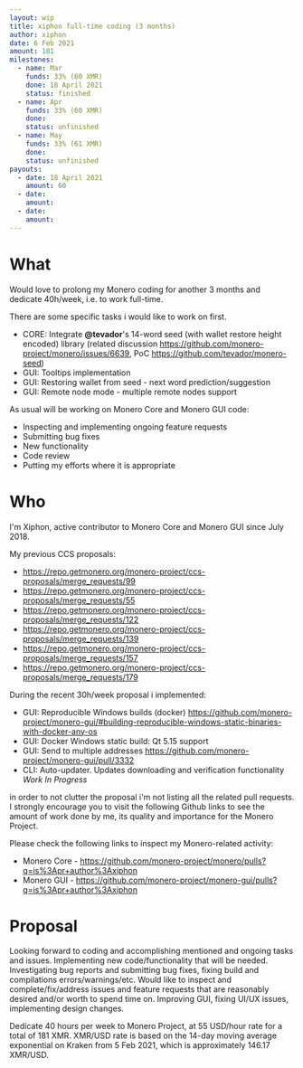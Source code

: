 ```yaml
---
layout: wip
title: xiphon full-time coding (3 months)
author: xiphon
date: 6 Feb 2021
amount: 181
milestones:
  - name: Mar
    funds: 33% (60 XMR)
    done: 18 April 2021
    status: finished
  - name: Apr
    funds: 33% (60 XMR)
    done:
    status: unfinished
  - name: May
    funds: 33% (61 XMR)
    done:
    status: unfinished
payouts:
  - date: 18 April 2021
    amount: 60
  - date:
    amount:
  - date:
    amount:
---
```


# What

Would love to prolong my Monero coding for another 3 months and dedicate 40h/week, i.e. to work full-time.

There are some specific tasks i would like to work on first.

* CORE: Integrate **@tevador**'s 14-word seed (with wallet restore height encoded) library (related discussion https://github.com/monero-project/monero/issues/6639, PoC https://github.com/tevador/monero-seed)
* GUI: Tooltips implementation
* GUI: Restoring wallet from seed - next word prediction/suggestion
* GUI: Remote node mode - multiple remote nodes support

As usual will be working on Monero Core and Monero GUI code:
* Inspecting and implementing ongoing feature requests
* Submitting bug fixes
* New functionality
* Code review
* Putting my efforts where it is appropriate

# Who

I'm Xiphon, active contributor to Monero Core and Monero GUI since July 2018.  

My previous CCS proposals: 
* https://repo.getmonero.org/monero-project/ccs-proposals/merge_requests/99
* https://repo.getmonero.org/monero-project/ccs-proposals/merge_requests/55
* https://repo.getmonero.org/monero-project/ccs-proposals/merge_requests/122
* https://repo.getmonero.org/monero-project/ccs-proposals/merge_requests/139
* https://repo.getmonero.org/monero-project/ccs-proposals/merge_requests/157
* https://repo.getmonero.org/monero-project/ccs-proposals/merge_requests/179

During the recent 30h/week proposal i implemented:
* GUI: Reproducible Windows builds (docker)
  https://github.com/monero-project/monero-gui/#building-reproducible-windows-static-binaries-with-docker-any-os
* GUI: Docker Windows static build: Qt 5.15 support
* GUI: Send to multiple addresses
  https://github.com/monero-project/monero-gui/pull/3332
* CLI: Auto-updater. Updates downloading and verification functionality *Work In Progress*

in order to not clutter the proposal i'm not listing all the related pull requests. I strongly encourage you to visit the following Github links to see the amount of work done by me, its quality and importance for the Monero Project.

Please check the following links to inspect my Monero-related activity:  
- Monero Core - https://github.com/monero-project/monero/pulls?q=is%3Apr+author%3Axiphon
- Monero GUI - https://github.com/monero-project/monero-gui/pulls?q=is%3Apr+author%3Axiphon

# Proposal

Looking forward to coding and accomplishing mentioned and ongoing tasks and issues. Implementing new code/functionality that will be needed. Investigating bug reports and submitting bug fixes, fixing build and compilations errors/warnings/etc. Would like to inspect and complete/fix/address issues and feature requests that are reasonably desired and/or worth to spend time on. Improving GUI, fixing UI/UX issues, implementing design changes.

Dedicate 40 hours per week to Monero Project, at 55 USD/hour rate for a total of 181 XMR. XMR/USD rate is based on the 14-day moving average exponential on Kraken from 5 Feb 2021, which is approximately 146.17 XMR/USD.

